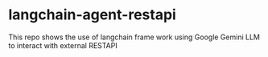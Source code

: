 # langchain-agent-restapi
This repo shows the use of langchain frame work using Google Gemini LLM to interact with external RESTAPI
